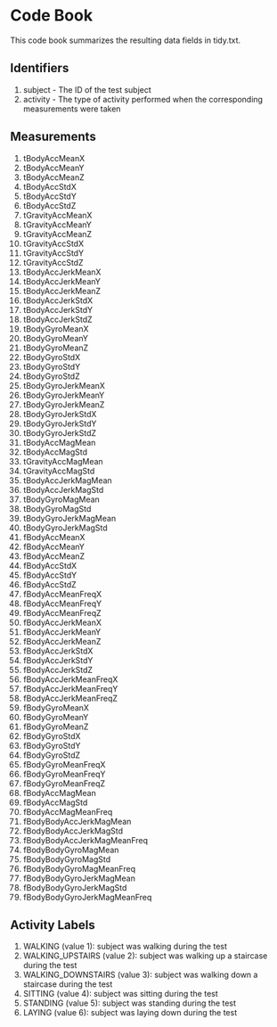 # Code Book

This code book summarizes the resulting data fields in tidy.txt.

## Identifiers

1. subject - The ID of the test subject
2. activity - The type of activity performed when the corresponding measurements were taken

## Measurements

1. tBodyAccMeanX
2. tBodyAccMeanY
3. tBodyAccMeanZ
4. tBodyAccStdX
5. tBodyAccStdY
6. tBodyAccStdZ
7. tGravityAccMeanX
8. tGravityAccMeanY
9. tGravityAccMeanZ
10. tGravityAccStdX
11. tGravityAccStdY
12. tGravityAccStdZ
13. tBodyAccJerkMeanX
14. tBodyAccJerkMeanY
15. tBodyAccJerkMeanZ
16. tBodyAccJerkStdX
17. tBodyAccJerkStdY
18. tBodyAccJerkStdZ
19. tBodyGyroMeanX
20. tBodyGyroMeanY
21. tBodyGyroMeanZ
22. tBodyGyroStdX
23. tBodyGyroStdY
24. tBodyGyroStdZ
25. tBodyGyroJerkMeanX
26. tBodyGyroJerkMeanY
27. tBodyGyroJerkMeanZ
28. tBodyGyroJerkStdX
29. tBodyGyroJerkStdY
30. tBodyGyroJerkStdZ
31. tBodyAccMagMean
32. tBodyAccMagStd
33. tGravityAccMagMean
34. tGravityAccMagStd
35. tBodyAccJerkMagMean
36. tBodyAccJerkMagStd
37. tBodyGyroMagMean
38. tBodyGyroMagStd
39. tBodyGyroJerkMagMean
40. tBodyGyroJerkMagStd
41. fBodyAccMeanX
42. fBodyAccMeanY
43. fBodyAccMeanZ
44. fBodyAccStdX
45. fBodyAccStdY
46. fBodyAccStdZ
47. fBodyAccMeanFreqX
48. fBodyAccMeanFreqY
49. fBodyAccMeanFreqZ
50. fBodyAccJerkMeanX
51. fBodyAccJerkMeanY
52. fBodyAccJerkMeanZ
53. fBodyAccJerkStdX
54. fBodyAccJerkStdY
55. fBodyAccJerkStdZ
56. fBodyAccJerkMeanFreqX
57. fBodyAccJerkMeanFreqY
58. fBodyAccJerkMeanFreqZ
59. fBodyGyroMeanX
60. fBodyGyroMeanY
61. fBodyGyroMeanZ
62. fBodyGyroStdX
63. fBodyGyroStdY
64. fBodyGyroStdZ
65. fBodyGyroMeanFreqX
66. fBodyGyroMeanFreqY
67. fBodyGyroMeanFreqZ
68. fBodyAccMagMean
69. fBodyAccMagStd
70. fBodyAccMagMeanFreq
71. fBodyBodyAccJerkMagMean
72. fBodyBodyAccJerkMagStd
73. fBodyBodyAccJerkMagMeanFreq
74. fBodyBodyGyroMagMean
75. fBodyBodyGyroMagStd
76. fBodyBodyGyroMagMeanFreq
77. fBodyBodyGyroJerkMagMean
78. fBodyBodyGyroJerkMagStd
79. fBodyBodyGyroJerkMagMeanFreq


## Activity Labels

1. WALKING (value 1): subject was walking during the test
2. WALKING_UPSTAIRS (value 2): subject was walking up a staircase during the test
3. WALKING_DOWNSTAIRS (value 3): subject was walking down a staircase during the test
4. SITTING (value 4): subject was sitting during the test
5. STANDING (value 5): subject was standing during the test
6. LAYING (value 6): subject was laying down during the test
